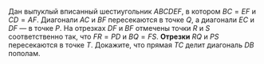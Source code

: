 Дан выпуклый вписанный шестиугольник $ABCDEF$, в котором $BC=EF$ и $CD=AF$. Диагонали $AC$ и $BF$ пересекаются в точке $Q$, а диагонали $EC$ и $DF$ — в точке $P$. На отрезках $DF$ и $BF$ отмечены точки  $R$ и $S$  соответственно так, что $FR=PD$ и $BQ=FS$. <b>Отрезки</b> $RQ$ и $PS$ пересекаются в точке $T$. Докажите, что прямая $TC$ делит диагональ $DB$ пополам.
